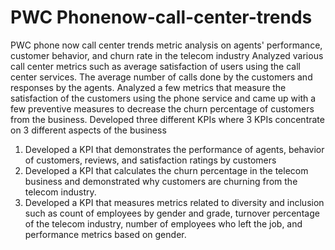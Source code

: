# PWC Phonenow-call-center-trends
PWC phone now call center trends metric analysis on agents' performance, customer behavior, and churn rate in the telecom industry
Analyzed various call center metrics such as average satisfaction of users using the call center services. The average number of calls done by the customers and responses by the agents. Analyzed a few metrics that measure the satisfaction of the customers using the phone service and came up with a few preventive measures to decrease the churn percentage of customers from the business.
Developed three different KPIs where 3 KPIs concentrate on 3 different aspects of the business
1. Developed a KPI that demonstrates the performance of agents, behavior of customers, reviews, and satisfaction ratings by customers
2. Developed a KPI that calculates the churn percentage in the telecom business and demonstrated why customers are churning from the telecom industry.
3. Developed a KPI that measures metrics related to diversity and inclusion such as count of employees by gender and grade, turnover percentage of the telecom industry, number of employees who left the job, and performance metrics based on gender.
